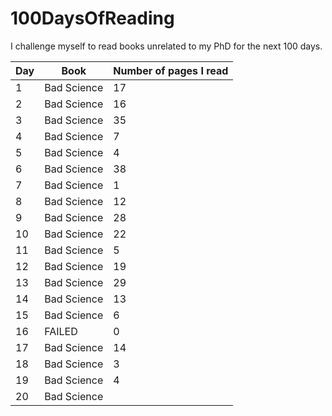 # 100DaysOfReading

I challenge myself to read books unrelated to my PhD for the next 100 days. 

| Day | Book | Number of pages I read | 
|---|-------------|----|
| 1 | Bad Science | 17 |
| 2 | Bad Science | 16 |
| 3 | Bad Science | 35 |
| 4 | Bad Science | 7  |
| 5 | Bad Science | 4  |
| 6 | Bad Science | 38 |
| 7 | Bad Science | 1  |
| 8 | Bad Science | 12 |
| 9 | Bad Science | 28 |
|10 | Bad Science | 22 |
|11 | Bad Science | 5  |
|12 | Bad Science | 19 |
|13 | Bad Science | 29 |
|14 | Bad Science | 13 |
|15 | Bad Science | 6  |
|16 | FAILED      | 0  |
|17 | Bad Science | 14 |
|18 | Bad Science | 3  |
|19 | Bad Science | 4  |
|20 | Bad Science | |






